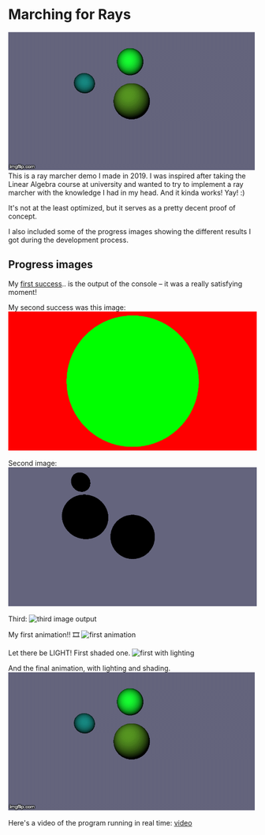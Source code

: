 # Marching for Rays
![animated with lighting](images/andra-animationen.gif)  
This is a ray marcher demo I made in 2019. I was inspired after taking the Linear Algebra course at university and wanted to try to implement a ray marcher with the knowledge I had in my head. And it kinda works! Yay! :) 

It's not at the least optimized, but it serves as a pretty decent proof of concept.

I also included some of the progress images showing the different results I got during the development process. 

## Progress images
My [first success](images/första.txt).. is the output of the console – it was a really satisfying moment!

My second success was this image:
![Second success – first image output](images/andra.png)

Second image:
![second image output](images/tredje.png)

Third:
![third image output](images/fjärde.png)

My first animation!! 🎞
![first animation](images/första-animationen.gif)

Let there be LIGHT! First shaded one.
![first with lighting](images/första-shading.png)

And the final animation, with lighting and shading. 
![animated with lighting](images/andra-animationen.gif)

Here's a video of the program running in real time: [video](images/ScreenRecording2019-11-04at01.27.25.mov)